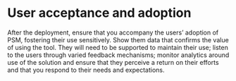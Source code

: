 # User acceptance and adoption

After the deployment, ensure that you accompany the users’ adoption of PSM, fostering their use sensitively. Show them data that confirms the value of using the tool. They will need to be supported to maintain their use; listen to the users through varied feedback mechanisms; monitor analytics around use of the solution and ensure that they perceive a return on their efforts and that you respond to their needs and expectations.
